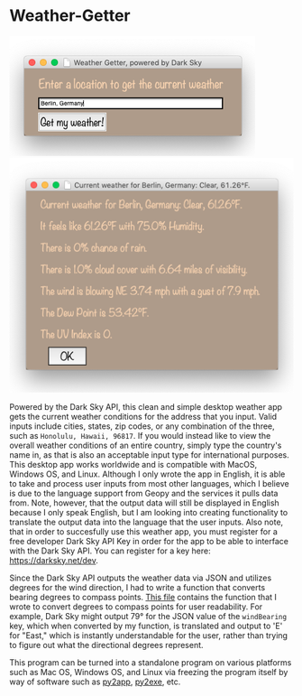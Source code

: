 # Weather-Getter

![](https://raw.githubusercontent.com/TechProofreader/Weather-Getter/master/WeatherGetterMainScreen.png)
![](https://raw.githubusercontent.com/TechProofreader/Weather-Getter/master/WeatherGetterOutputScreen.png)

Powered by the Dark Sky API, this clean and simple desktop weather app gets the current weather conditions for the address that you input. Valid inputs include cities, states, zip codes, or any combination of the three, such as `Honolulu, Hawaii, 96817`. If you would instead like to view the overall weather conditions of an entire country, simply type the country's name in, as that is also an acceptable input type for international purposes. This desktop app works worldwide and is compatible with MacOS, Windows OS, and Linux. Although I only wrote the app in English, it is able to take and process user inputs from most other languages, which I believe is due to the language support from Geopy and the services it pulls data from. Note, however, that the output data will still be displayed in English because I only speak English, but I am looking into creating functionality to translate the output data into the language that the user inputs. Also note, that in order to succesfully use this weather app, you must register for a free developer Dark Sky API Key in order for the app to be able to interface with the Dark Sky API. You can register for a key here: https://darksky.net/dev.

Since the Dark Sky API outputs the weather data via JSON and utilizes degrees for the wind direction, I had to write a function that converts bearing degrees to compass points. [This file](degreesToCompass.py) contains the function that I wrote to convert degrees to compass points for user readability. For example, Dark Sky might output 79° for the JSON value of the `windBearing` key, which when converted by my function, is translated and output to 'E' for "East," which is instantly understandable for the user, rather than trying to figure out what the directional degrees represent.

This program can be turned into a standalone program on various platforms such as Mac OS, Windows OS, and Linux via freezing the program itself by way of software such as [py2app](https://pypi.org/project/py2app/), [py2exe](http://www.py2exe.org/), etc.
